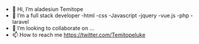 - 👋 Hi, I’m aladesiun Temitope 
- 👀 I’m a full stack developer 
-html
-css
-Javascript 
-jquery
-vue.js
-php
-laravel
- 💞️ I’m looking to collaborate on ...
- 📫 How to reach me https://twitter.com/Temitopeluke

<!---
aladesiun/aladesiun is a ✨ special ✨ repository because its `README.md` (this file) appears on your GitHub profile.
You can click the Preview link to take a look at your changes.
--->

